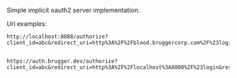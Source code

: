 Simple implicit oauth2 server implementation.

Url examples:
``` 
http://localhost:8088/authorize?client_id=abc&redirect_uri=http%3A%2F%2Fblood.bruggercorp.com%2F%23login&response_type=token


https://auth.brugger.dev/authorize?client_id=abc&redirect_uri=http%3A%2F%2Flocalhost%3A8080%2F%23login&response_type=token&scope=None

```
